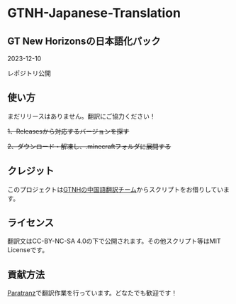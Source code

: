 # GTNH-Japanese-Translation

## GT New Horizonsの日本語化パック

2023-12-10

レポジトリ公開

## 使い方

まだリリースはありません。翻訳にご協力ください！

~~1、Releasesから対応するバージョンを探す~~

~~2、ダウンロード・解凍し、.minecraftフォルダに展開する~~

## クレジット

このプロジェクトは[GTNHの中国語翻訳チーム](https://github.com/Kiwi233/Translation-of-GTNH)からスクリプトをお借りしています。

## ライセンス

翻訳文はCC-BY-NC-SA 4.0の下で公開されます。その他スクリプト等はMIT Licenseです。

## 貢献方法

[Paratranz](https://paratranz.cn/projects/8922)で翻訳作業を行っています。どなたでも歓迎です！
